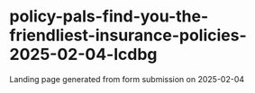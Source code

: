 # policy-pals-find-you-the-friendliest-insurance-policies-2025-02-04-lcdbg
Landing page generated from form submission on 2025-02-04
